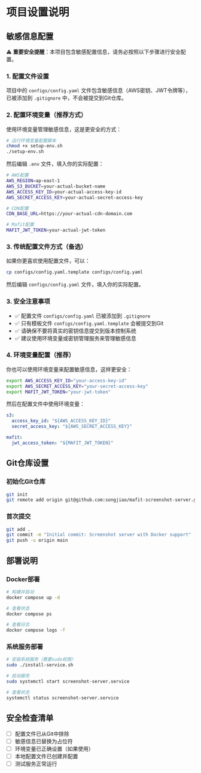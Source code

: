 # 项目设置说明

## 敏感信息配置

⚠️ **重要安全提醒**：本项目包含敏感配置信息，请务必按照以下步骤进行安全配置。

### 1. 配置文件设置

项目中的 `configs/config.yaml` 文件包含敏感信息（AWS密钥、JWT令牌等），已被添加到 `.gitignore` 中，不会被提交到Git仓库。

### 2. 配置环境变量（推荐方式）

使用环境变量管理敏感信息，这是更安全的方式：

```bash
# 运行环境变量配置脚本
chmod +x setup-env.sh
./setup-env.sh
```

然后编辑 `.env` 文件，填入你的实际配置：

```bash
# AWS配置
AWS_REGION=ap-east-1
AWS_S3_BUCKET=your-actual-bucket-name
AWS_ACCESS_KEY_ID=your-actual-access-key-id
AWS_SECRET_ACCESS_KEY=your-actual-secret-access-key

# CDN配置
CDN_BASE_URL=https://your-actual-cdn-domain.com

# Mafit配置
MAFIT_JWT_TOKEN=your-actual-jwt-token
```

### 3. 传统配置文件方式（备选）

如果你更喜欢使用配置文件，可以：

```bash
cp configs/config.yaml.template configs/config.yaml
```

然后编辑 `configs/config.yaml` 文件，填入你的实际配置。

### 3. 安全注意事项

- ✅ 配置文件 `configs/config.yaml` 已被添加到 `.gitignore`
- ✅ 只有模板文件 `configs/config.yaml.template` 会被提交到Git
- ✅ 请确保不要将真实的密钥信息提交到版本控制系统
- ✅ 建议使用环境变量或密钥管理服务来管理敏感信息

### 4. 环境变量配置（推荐）

你也可以使用环境变量来配置敏感信息，这样更安全：

```bash
export AWS_ACCESS_KEY_ID="your-access-key-id"
export AWS_SECRET_ACCESS_KEY="your-secret-access-key"
export MAFIT_JWT_TOKEN="your-jwt-token"
```

然后在配置文件中使用环境变量：

```yaml
s3:
  access_key_id: "${AWS_ACCESS_KEY_ID}"
  secret_access_key: "${AWS_SECRET_ACCESS_KEY}"

mafit:
  jwt_access_token: "${MAFIT_JWT_TOKEN}"
```

## Git仓库设置

### 初始化Git仓库

```bash
git init
git remote add origin git@github.com:songjiao/mafit-screenshot-server.git
```

### 首次提交

```bash
git add .
git commit -m "Initial commit: Screenshot server with Docker support"
git push -u origin main
```

## 部署说明

### Docker部署

```bash
# 构建并启动
docker compose up -d

# 查看状态
docker compose ps

# 查看日志
docker compose logs -f
```

### 系统服务部署

```bash
# 安装系统服务（需要sudo权限）
sudo ./install-service.sh

# 启动服务
sudo systemctl start screenshot-server.service

# 查看状态
systemctl status screenshot-server.service
```

## 安全检查清单

- [ ] 配置文件已从Git中排除
- [ ] 敏感信息已替换为占位符
- [ ] 环境变量已正确设置（如果使用）
- [ ] 本地配置文件已创建并配置
- [ ] 测试服务正常运行
